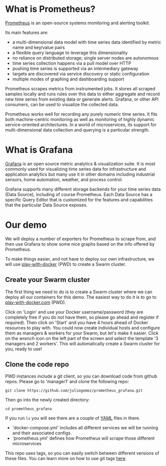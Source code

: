 # What is Prometheus?

[Prometheus](http://prometheus.io) is an open-source systems monitoring and alerting toolkit.

Its main features are:

* a multi-dimensional data model with time series data identified by metric name and key/value pairs
* a flexible query language to leverage this dimensionality
* no reliance on distributed storage; single server nodes are autonomous
* time series collection happens via a pull model over HTTP
* pushing time series is supported via an intermediary gateway
* targets are discovered via service discovery or static configuration
* multiple modes of graphing and dashboarding support

Prometheus scrapes metrics from instrumented jobs. It stores all scraped samples locally and runs rules over this data to either aggregate and record new time series from existing data or generate alerts. Grafana, or other API consumers, can be used to visualize the collected data.

Prometheus works well for recording any purely numeric time series. It fits both machine-centric monitoring as well as monitoring of highly dynamic service-oriented architectures. In a world of microservices, its support for multi-dimensional data collection and querying is a particular strength.

# What is Grafana

[Grafana](https://grafana.com) is an open source metric analytics & visualization suite. It is most commonly used for visualizing time series data for infrastructure and application analytics but many use it in other domains including industrial sensors, home automation, weather, and process control.

Grafana supports many different storage backends for your time series data (Data Source), including of course Prometheus. Each Data Source has a specific Query Editor that is customized for the features and capabilities that the particular Data Source exposes.

# Our demo

We will deploy a number of exporters for Prometheus to scrape from, and then use Grafana to show some nice graphs based on the info offered by Prometheus.

To make things easier, and not have to deploy our own infrastructure, we will use [play-with-docker](https://labs.play-with-docker.com) (PWD) to create a Swarm cluster.

## Create your Swarm cluster

The first thing we need to do is to create a Swarm cluster where we can deploy all our containers for this demo. The easiest way to do it is to go to [play-with-docker.com](https://labs.play-with-docker.com) (PWD).

Click on 'Login' and use your Docker username/password (they are completely free if you do not have them, so please go ahead and register if required). Then click on 'Start' and you have 4 hours ahead of Docker resources to play with. You could now create individual hosts and configure them as managers & workers for your Swarm, but let's make it easier. Click on the *wrench* icon on the left part of the screen and select the template '3 managers and 2 workers'. This will automatically create a Swarm cluster for you, ready to use!

## Clone the code repo

PWD instances include a git client, so you can download code from github repos. Please go to 'manager1' and clone the following repo:

```
git clone https://github.com/juliogomez/prometheus_grafana.git
```

Then go into the newly created directory:

```
cd prometheus_grafana
```

If you run `ls` you will see there are a couple of [YAML](https://en.wikipedia.org/wiki/YAML) files in there.

* 'docker-compose.yml' includes all different services we will be running and their associated configs.
* 'prometheus.yml' defines how Prometheus will scrape those different microservices

This repo uses tags, so you can easily switch between different versions of these files. You can learn more on how to use git tags [here](https://github.com/juliogomez/git_tags).
